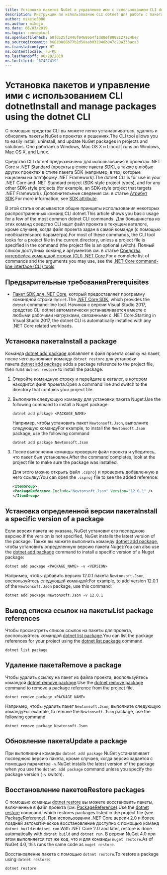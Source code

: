 ```yaml
---
title: Установка пакетов NuGet и управление ими с использованием CLI dotnet
description: Инструкции по использованию CLI dotnet для работы с пакетами NuGet.
author: mikejo5000
ms.author: mikejo
ms.date: 06/03/2019
ms.topic: conceptual
ms.openlocfilehash: a8fd525f2446f9468664f1d80ef8808127a24be7
ms.sourcegitcommit: b6810860b77b2d50aab031040b047c20a333aca3
ms.translationtype: HT
ms.contentlocale: ru-RU
ms.lasthandoff: 06/28/2019
ms.locfileid: "67427419"
---
```

# <a name="install-and-manage-packages-using-the-dotnet-cli"></a><span data-ttu-id="6bcfe-103">Установка пакетов и управление ими с использованием CLI dotnet</span><span class="sxs-lookup"><span data-stu-id="6bcfe-103">Install and manage packages using the dotnet CLI</span></span>

<span data-ttu-id="6bcfe-104">С помощью средства CLI вы можете легко устанавливаться, удалять и обновлять пакеты NuGet в проектах и решениях.</span><span class="sxs-lookup"><span data-stu-id="6bcfe-104">The CLI tool allows you to easily install, uninstall, and update NuGet packages in projects and solutions.</span></span> <span data-ttu-id="6bcfe-105">Оно работает в Windows, Mac OS X и Linux.</span><span class="sxs-lookup"><span data-stu-id="6bcfe-105">It runs on Windows, Mac OS X, and Linux.</span></span>

<span data-ttu-id="6bcfe-106">Средство CLI dotnet предназначено для использования в проектах .NET Core и .NET Standard (проекты в стиле пакета SDK), а также в любых других проектах в стиле пакета SDK (например, в тех, которые нацелены на платформу .NET Framework).</span><span class="sxs-lookup"><span data-stu-id="6bcfe-106">The dotnet CLI is for use in your .NET Core and .NET Standard project (SDK-style project types), and for any other SDK-style projects (for example, an SDK-style project that targets .NET Framework).</span></span> <span data-ttu-id="6bcfe-107">Дополнительные сведения см. в статье [Атрибут SDK](/dotnet/core/tools/csproj#additions).</span><span class="sxs-lookup"><span data-stu-id="6bcfe-107">For more information, see [SDK attribute](/dotnet/core/tools/csproj#additions).</span></span>

<span data-ttu-id="6bcfe-108">В этой статье описываются общие принципы использования некоторых распространенных команд CLI dotnet.</span><span class="sxs-lookup"><span data-stu-id="6bcfe-108">This article shows you basic usage for a few of the most common dotnet CLI commands.</span></span> <span data-ttu-id="6bcfe-109">Для большинства из этих команд средство CLI ищет файл проекта в текущем каталоге, кроме случаев, когда файл проекта задан в самой команде (с помощью необязательного параметра).</span><span class="sxs-lookup"><span data-stu-id="6bcfe-109">For most of these commands, the CLI tool looks for a project file in the current directory, unless a project file is specified in the command (the project file is an optional switch).</span></span> <span data-ttu-id="6bcfe-110">Полный список доступных команд и аргументов см. в статье [Средства интерфейса командной строки (CLI) .NET Core](../tools/dotnet-commands.md).</span><span class="sxs-lookup"><span data-stu-id="6bcfe-110">For a complete list of commands and the arguments you may use, see the [.NET Core command-line interface (CLI) tools](../tools/dotnet-commands.md).</span></span>

## <a name="prerequisites"></a><span data-ttu-id="6bcfe-111">Предварительные требования</span><span class="sxs-lookup"><span data-stu-id="6bcfe-111">Prerequisites</span></span>

- <span data-ttu-id="6bcfe-112">[Пакет SDK для .NET Core](https://www.microsoft.com/net/download/), который предоставляет программу командной строки `dotnet`.</span><span class="sxs-lookup"><span data-stu-id="6bcfe-112">The [.NET Core SDK](https://www.microsoft.com/net/download/), which provides the `dotnet` command-line tool.</span></span> <span data-ttu-id="6bcfe-113">Начиная с версии Visual Studio 2017, средство CLI dotnet автоматически устанавливается вместе с любыми рабочими нагрузками, связанными с .NET Core.</span><span class="sxs-lookup"><span data-stu-id="6bcfe-113">Starting in Visual Studio 2017, the dotnet CLI is automatically installed with any .NET Core related workloads.</span></span>

## <a name="install-a-package"></a><span data-ttu-id="6bcfe-114">Установка пакета</span><span class="sxs-lookup"><span data-stu-id="6bcfe-114">Install a package</span></span>

<span data-ttu-id="6bcfe-115">Команда [dotnet add package](/dotnet/core/tools/dotnet-add-package?tabs=netcore2x) добавляет в файл проекта ссылку на пакет, после чего выполняет команду `dotnet restore` для установки пакета.</span><span class="sxs-lookup"><span data-stu-id="6bcfe-115">[dotnet add package](/dotnet/core/tools/dotnet-add-package?tabs=netcore2x) adds a package reference to the project file, then runs `dotnet restore` to install the package.</span></span>

1. <span data-ttu-id="6bcfe-116">Откройте командную строку и перейдите в каталог, в котором находится файл проекта.</span><span class="sxs-lookup"><span data-stu-id="6bcfe-116">Open a command line and switch to the directory that contains your project file.</span></span>

2. <span data-ttu-id="6bcfe-117">Выполните следующую команду для установки пакета Nuget:</span><span class="sxs-lookup"><span data-stu-id="6bcfe-117">Use the following command to install a Nuget package:</span></span>

    ```cli
    dotnet add package <PACKAGE_NAME>
    ```

    <span data-ttu-id="6bcfe-118">Например, чтобы установить пакет `Newtonsoft.Json`, выполните следующую команду</span><span class="sxs-lookup"><span data-stu-id="6bcfe-118">For example, to install the `Newtonsoft.Json` package, use the following command</span></span>

    ```cli
    dotnet add package Newtonsoft.Json
    ```

3. <span data-ttu-id="6bcfe-119">После выполнения команды проверьте файл проекта и убедитесь, что пакет был установлен.</span><span class="sxs-lookup"><span data-stu-id="6bcfe-119">After the command completes, look at the project file to make sure the package was installed.</span></span>

   <span data-ttu-id="6bcfe-120">Для этого можно открыть файл `.csproj` и проверить добавленную в него ссылку:</span><span class="sxs-lookup"><span data-stu-id="6bcfe-120">You can open the `.csproj` file to see the added reference:</span></span>

    ```xml
   <ItemGroup>
    <PackageReference Include="Newtonsoft.Json" Version="12.0.1" />
   </ItemGroup>
    ```

## <a name="install-a-specific-version-of-a-package"></a><span data-ttu-id="6bcfe-121">Установка определенной версии пакета</span><span class="sxs-lookup"><span data-stu-id="6bcfe-121">Install a specific version of a package</span></span>

<span data-ttu-id="6bcfe-122">Если версия пакета не указана, NuGet установит его последнюю версию.</span><span class="sxs-lookup"><span data-stu-id="6bcfe-122">If the version is not specified, NuGet installs the latest version of the package.</span></span> <span data-ttu-id="6bcfe-123">Также вы можете выполнить команду [dotnet add package](/dotnet/core/tools/dotnet-add-package?tabs=netcore2x), чтобы установить определенную версию пакета Nuget:</span><span class="sxs-lookup"><span data-stu-id="6bcfe-123">You can also use the [dotnet add package](/dotnet/core/tools/dotnet-add-package?tabs=netcore2x) command to install a specific version of a Nuget package:</span></span>

```cli
dotnet add package <PACKAGE_NAME> -v <VERSION>
```

<span data-ttu-id="6bcfe-124">Например, чтобы добавить версию 12.0.1 пакета `Newtonsoft.Json`, воспользуйтесь следующей командой:</span><span class="sxs-lookup"><span data-stu-id="6bcfe-124">For example, to add version 12.0.1 of the `Newtonsoft.Json` package, use this command:</span></span>

```cli
dotnet add package Newtonsoft.Json -v 12.0.1
```

## <a name="list-package-references"></a><span data-ttu-id="6bcfe-125">Вывод списка ссылок на пакеты</span><span class="sxs-lookup"><span data-stu-id="6bcfe-125">List package references</span></span>

<span data-ttu-id="6bcfe-126">Чтобы просмотреть список ссылок на пакеты для проекта, воспользуйтесь командой [dotnet list package](/dotnet/core/tools/dotnet-list-package?tabs=netcore2x).</span><span class="sxs-lookup"><span data-stu-id="6bcfe-126">You can list the package references for your project using the [dotnet list package](/dotnet/core/tools/dotnet-list-package?tabs=netcore2x) command.</span></span>

```cli
dotnet list package
```

## <a name="remove-a-package"></a><span data-ttu-id="6bcfe-127">Удаление пакета</span><span class="sxs-lookup"><span data-stu-id="6bcfe-127">Remove a package</span></span>

<span data-ttu-id="6bcfe-128">Чтобы удалить ссылку на пакет из файла проекта, воспользуйтесь командой [dotnet remove package](/dotnet/core/tools/dotnet-remove-package?tabs=netcore2x).</span><span class="sxs-lookup"><span data-stu-id="6bcfe-128">Use the [dotnet remove package](/dotnet/core/tools/dotnet-remove-package?tabs=netcore2x) command to remove a package reference from the project file.</span></span>

```cli
dotnet remove package <PACKAGE_NAME>
```

<span data-ttu-id="6bcfe-129">Например, чтобы удалить пакет `Newtonsoft.Json`, выполните следующую команду</span><span class="sxs-lookup"><span data-stu-id="6bcfe-129">For example, to remove the `Newtonsoft.Json` package, use the following command</span></span>

```cli
dotnet remove package Newtonsoft.Json
```

## <a name="update-a-package"></a><span data-ttu-id="6bcfe-130">Обновление пакета</span><span class="sxs-lookup"><span data-stu-id="6bcfe-130">Update a package</span></span>

<span data-ttu-id="6bcfe-131">При выполнении команды `dotnet add package` NuGet устанавливает последнюю версию пакета, кроме случаев, когда версия задается с помощью параметра `-v`.</span><span class="sxs-lookup"><span data-stu-id="6bcfe-131">NuGet installs the latest version of the package when you use the `dotnet add package` command unless you specify the package version (`-v` switch).</span></span>

## <a name="restore-packages"></a><span data-ttu-id="6bcfe-132">Восстановление пакетов</span><span class="sxs-lookup"><span data-stu-id="6bcfe-132">Restore packages</span></span>

<span data-ttu-id="6bcfe-133">С помощью команды [dotnet restore](/dotnet/core/tools/dotnet-restore?tabs=netcore2x) вы можете восстановить пакеты, включенные в файл проекта (см. [PackageReference](../consume-packages/package-references-in-project-files.md)).</span><span class="sxs-lookup"><span data-stu-id="6bcfe-133">Use the [dotnet restore](/dotnet/core/tools/dotnet-restore?tabs=netcore2x) command, which restores packages listed in the project file (see [PackageReference](../consume-packages/package-references-in-project-files.md)).</span></span> <span data-ttu-id="6bcfe-134">При использовании .NET Core версии 2.0 и более поздней автоматическое восстановление доступно с помощью команд `dotnet build` и `dotnet run`.</span><span class="sxs-lookup"><span data-stu-id="6bcfe-134">With .NET Core 2.0 and later, restore is done automatically with `dotnet build` and `dotnet run`.</span></span> <span data-ttu-id="6bcfe-135">В версии NuGet 4.0 при этом выполняется тот же код, что и для команды `nuget restore`.</span><span class="sxs-lookup"><span data-stu-id="6bcfe-135">As of NuGet 4.0, this runs the same code as `nuget restore`.</span></span>

<span data-ttu-id="6bcfe-136">Восстановление пакета с помощью `dotnet restore`.</span><span class="sxs-lookup"><span data-stu-id="6bcfe-136">To restore a package using `dotnet restore`:</span></span>

```cli
dotnet restore 
```

